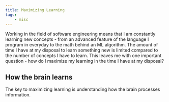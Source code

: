 ```yaml
---
title: Maximizing Learning
tags:
    - misc
---
```


Working in the field of software engineering means that I am constantly learning new concepts - from an advanced feature of the language I program in everyday to the math behind an ML algorithm. The amount of time I have at my disposal to learn something new is limited compared to the number of concepts I have to learn. This leaves me with one important question - how do I maximize my learning in the time I have at my disposal? 

## How the brain learns  

The key to maximizing learning is understanding how the brain processes information. 

